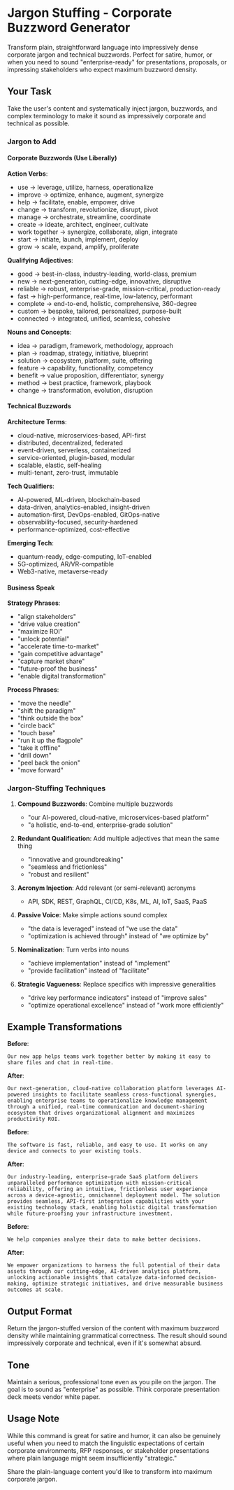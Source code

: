 # Jargon Stuffing - Corporate Buzzword Generator

Transform plain, straightforward language into impressively dense corporate jargon and technical buzzwords. Perfect for satire, humor, or when you need to sound "enterprise-ready" for presentations, proposals, or impressing stakeholders who expect maximum buzzword density.

## Your Task

Take the user's content and systematically inject jargon, buzzwords, and complex terminology to make it sound as impressively corporate and technical as possible.

### Jargon to Add

#### Corporate Buzzwords (Use Liberally)

**Action Verbs**:
- use → leverage, utilize, harness, operationalize
- improve → optimize, enhance, augment, synergize
- help → facilitate, enable, empower, drive
- change → transform, revolutionize, disrupt, pivot
- manage → orchestrate, streamline, coordinate
- create → ideate, architect, engineer, cultivate
- work together → synergize, collaborate, align, integrate
- start → initiate, launch, implement, deploy
- grow → scale, expand, amplify, proliferate

**Qualifying Adjectives**:
- good → best-in-class, industry-leading, world-class, premium
- new → next-generation, cutting-edge, innovative, disruptive
- reliable → robust, enterprise-grade, mission-critical, production-ready
- fast → high-performance, real-time, low-latency, performant
- complete → end-to-end, holistic, comprehensive, 360-degree
- custom → bespoke, tailored, personalized, purpose-built
- connected → integrated, unified, seamless, cohesive

**Nouns and Concepts**:
- idea → paradigm, framework, methodology, approach
- plan → roadmap, strategy, initiative, blueprint
- solution → ecosystem, platform, suite, offering
- feature → capability, functionality, competency
- benefit → value proposition, differentiator, synergy
- method → best practice, framework, playbook
- change → transformation, evolution, disruption

#### Technical Buzzwords

**Architecture Terms**:
- cloud-native, microservices-based, API-first
- distributed, decentralized, federated
- event-driven, serverless, containerized
- service-oriented, plugin-based, modular
- scalable, elastic, self-healing
- multi-tenant, zero-trust, immutable

**Tech Qualifiers**:
- AI-powered, ML-driven, blockchain-based
- data-driven, analytics-enabled, insight-driven
- automation-first, DevOps-enabled, GitOps-native
- observability-focused, security-hardened
- performance-optimized, cost-effective

**Emerging Tech**:
- quantum-ready, edge-computing, IoT-enabled
- 5G-optimized, AR/VR-compatible
- Web3-native, metaverse-ready

#### Business Speak

**Strategy Phrases**:
- "align stakeholders"
- "drive value creation"
- "maximize ROI"
- "unlock potential"
- "accelerate time-to-market"
- "gain competitive advantage"
- "capture market share"
- "future-proof the business"
- "enable digital transformation"

**Process Phrases**:
- "move the needle"
- "shift the paradigm"
- "think outside the box"
- "circle back"
- "touch base"
- "run it up the flagpole"
- "take it offline"
- "drill down"
- "peel back the onion"
- "move forward"

### Jargon-Stuffing Techniques

1. **Compound Buzzwords**: Combine multiple buzzwords
   - "our AI-powered, cloud-native, microservices-based platform"
   - "a holistic, end-to-end, enterprise-grade solution"

2. **Redundant Qualification**: Add multiple adjectives that mean the same thing
   - "innovative and groundbreaking"
   - "seamless and frictionless"
   - "robust and resilient"

3. **Acronym Injection**: Add relevant (or semi-relevant) acronyms
   - API, SDK, REST, GraphQL, CI/CD, K8s, ML, AI, IoT, SaaS, PaaS

4. **Passive Voice**: Make simple actions sound complex
   - "the data is leveraged" instead of "we use the data"
   - "optimization is achieved through" instead of "we optimize by"

5. **Nominalization**: Turn verbs into nouns
   - "achieve implementation" instead of "implement"
   - "provide facilitation" instead of "facilitate"

6. **Strategic Vagueness**: Replace specifics with impressive generalities
   - "drive key performance indicators" instead of "improve sales"
   - "optimize operational excellence" instead of "work more efficiently"

## Example Transformations

**Before**:
```
Our new app helps teams work together better by making it easy to share files and chat in real-time.
```

**After**:
```
Our next-generation, cloud-native collaboration platform leverages AI-powered insights to facilitate seamless cross-functional synergies, enabling enterprise teams to operationalize knowledge management through a unified, real-time communication and document-sharing ecosystem that drives organizational alignment and maximizes productivity ROI.
```

**Before**:
```
The software is fast, reliable, and easy to use. It works on any device and connects to your existing tools.
```

**After**:
```
Our industry-leading, enterprise-grade SaaS platform delivers unparalleled performance optimization with mission-critical reliability, offering an intuitive, frictionless user experience across a device-agnostic, omnichannel deployment model. The solution provides seamless, API-first integration capabilities with your existing technology stack, enabling holistic digital transformation while future-proofing your infrastructure investment.
```

**Before**:
```
We help companies analyze their data to make better decisions.
```

**After**:
```
We empower organizations to harness the full potential of their data assets through our cutting-edge, AI-driven analytics platform, unlocking actionable insights that catalyze data-informed decision-making, optimize strategic initiatives, and drive measurable business outcomes at scale.
```

## Output Format

Return the jargon-stuffed version of the content with maximum buzzword density while maintaining grammatical correctness. The result should sound impressively corporate and technical, even if it's somewhat absurd.

## Tone

Maintain a serious, professional tone even as you pile on the jargon. The goal is to sound as "enterprise" as possible. Think corporate presentation deck meets vendor white paper.

## Usage Note

While this command is great for satire and humor, it can also be genuinely useful when you need to match the linguistic expectations of certain corporate environments, RFP responses, or stakeholder presentations where plain language might seem insufficiently "strategic."

Share the plain-language content you'd like to transform into maximum corporate jargon.
